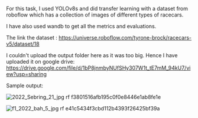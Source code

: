 For this task, I used YOLOv8s and did transfer learning with a dataset from roboflow which has a collection of images of different types of racecars.

I have also used wandb to get all the metrics and evaluations.

The link the dataset : https://universe.roboflow.com/tyrone-brock/racecars-v5/dataset/18

I couldn't upload the output folder here as it was too big. Hence I have uploaded it on google drive: https://drive.google.com/file/d/1bP8jnmbyNUfSHy307W1t_tE7mM_94kU7/view?usp=sharing


Sample output:






![2022_Sebring_21_jpg rf f3801516afb195c0f0e8446e1ab8fe1e](https://github.com/adharsh20004/Tasks_ACM/assets/124517745/04839c00-54c6-4321-a8cf-c26d7734f5d8)







![f1_2022_bah_5_jpg rf e41c5434f3cbd112b4393f26425bf39a](https://github.com/adharsh20004/Tasks_ACM/assets/124517745/2c8cf227-47cd-4784-8e6d-14e2439fc363)
